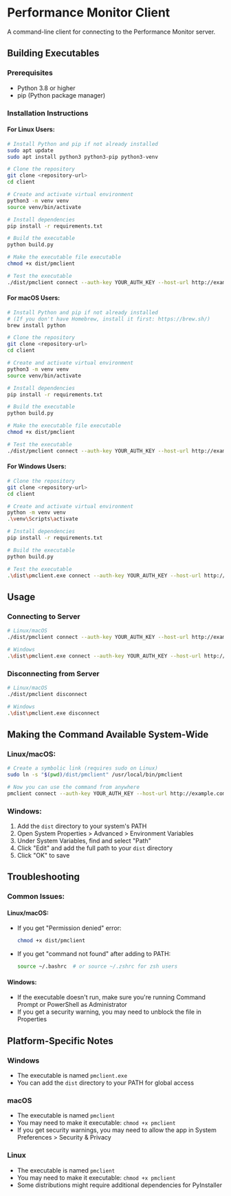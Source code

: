 # Performance Monitor Client

A command-line client for connecting to the Performance Monitor server.

## Building Executables

### Prerequisites
- Python 3.8 or higher
- pip (Python package manager)

### Installation Instructions

#### For Linux Users:
```bash
# Install Python and pip if not already installed
sudo apt update
sudo apt install python3 python3-pip python3-venv

# Clone the repository
git clone <repository-url>
cd client

# Create and activate virtual environment
python3 -m venv venv
source venv/bin/activate

# Install dependencies
pip install -r requirements.txt

# Build the executable
python build.py

# Make the executable file executable
chmod +x dist/pmclient

# Test the executable
./dist/pmclient connect --auth-key YOUR_AUTH_KEY --host-url http://example.com
```

#### For macOS Users:
```bash
# Install Python and pip if not already installed
# (If you don't have Homebrew, install it first: https://brew.sh/)
brew install python

# Clone the repository
git clone <repository-url>
cd client

# Create and activate virtual environment
python3 -m venv venv
source venv/bin/activate

# Install dependencies
pip install -r requirements.txt

# Build the executable
python build.py

# Make the executable file executable
chmod +x dist/pmclient

# Test the executable
./dist/pmclient connect --auth-key YOUR_AUTH_KEY --host-url http://example.com
```

#### For Windows Users:
```bash
# Clone the repository
git clone <repository-url>
cd client

# Create and activate virtual environment
python -m venv venv
.\venv\Scripts\activate

# Install dependencies
pip install -r requirements.txt

# Build the executable
python build.py

# Test the executable
.\dist\pmclient.exe connect --auth-key YOUR_AUTH_KEY --host-url http://example.com
```

## Usage

### Connecting to Server
```bash
# Linux/macOS
./dist/pmclient connect --auth-key YOUR_AUTH_KEY --host-url http://example.com

# Windows
.\dist\pmclient.exe connect --auth-key YOUR_AUTH_KEY --host-url http://example.com
```

### Disconnecting from Server
```bash
# Linux/macOS
./dist/pmclient disconnect

# Windows
.\dist\pmclient.exe disconnect
```

## Making the Command Available System-Wide

### Linux/macOS:
```bash
# Create a symbolic link (requires sudo on Linux)
sudo ln -s "$(pwd)/dist/pmclient" /usr/local/bin/pmclient

# Now you can use the command from anywhere
pmclient connect --auth-key YOUR_AUTH_KEY --host-url http://example.com
```

### Windows:
1. Add the `dist` directory to your system's PATH
2. Open System Properties > Advanced > Environment Variables
3. Under System Variables, find and select "Path"
4. Click "Edit" and add the full path to your `dist` directory
5. Click "OK" to save

## Troubleshooting

### Common Issues:

#### Linux/macOS:
- If you get "Permission denied" error:
  ```bash
  chmod +x dist/pmclient
  ```
- If you get "command not found" after adding to PATH:
  ```bash
  source ~/.bashrc  # or source ~/.zshrc for zsh users
  ```

#### Windows:
- If the executable doesn't run, make sure you're running Command Prompt or PowerShell as Administrator
- If you get a security warning, you may need to unblock the file in Properties

## Platform-Specific Notes

### Windows
- The executable is named `pmclient.exe`
- You can add the `dist` directory to your PATH for global access

### macOS
- The executable is named `pmclient`
- You may need to make it executable: `chmod +x pmclient`
- If you get security warnings, you may need to allow the app in System Preferences > Security & Privacy

### Linux
- The executable is named `pmclient`
- You may need to make it executable: `chmod +x pmclient`
- Some distributions might require additional dependencies for PyInstaller 